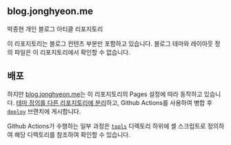 blog.jonghyeon.me
---

박종현 개인 블로그 아티클 리포지토리

이 리포지토리는 블로그 컨텐츠 부분만 포함하고 있습니다. 블로그 테마와 레이아웃 정의 파일은 이 리포지토리에서 확인할 수 없습니다.  

## 배포
하지만 [blog.jonghyeon.me](https://blog.jonghyeon.me)는 이 리포지토리의 Pages 설정에 따라 동작하고 있습니다. [테마 정의를 다른 리포지토리에 분리](./tools.conf)하고, Github Actions를 사용하여 병합 후 [`deploy`](https://github.com/ShapeLayer/blog.jonghyeon.me/tree/deploy) 브랜치에 게시합니다.  

Github Actions가 수행하는 일부 과정은 [`tools`](./tools/) 디렉토리 하위에 셸 스크립트로 정의하여 해당 디렉토리를 참조하여 확인할 수 있습니다.  
